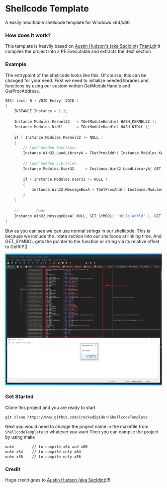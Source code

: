 # Shellcode Template

A easily modifiable shellcode template for Windows x64/x86

### How does it work? 
This template is heavily based on [Austin Hudson's (aka SecIdiot)](https://twitter.com/ilove2pwn_) [TitanLdr](https://github.com/SecIdiot/TitanLdr)
It compiles the project into a PE Executable and extracts the .text section

### Example
The entrypoint of the shellcode looks like this. Of course, this can be changed for your need. 
First we need to initialize needed libraries and functions by using our custom written GetModuleHandle and GetProcAddress.
```c
SEC( text, B ) VOID Entry( VOID ) 
{
    INSTANCE Instance = { };

    Instance.Modules.Kernel32   = TGetModuleHandle( HASH_KERNEL32 ); 
    Instance.Modules.Ntdll      = TGetModuleHandle( HASH_NTDLL ); 

    if ( Instance.Modules.Kernel32 != NULL )
    {
        // Load needed functions
        Instance.Win32.LoadLibraryA = TGetProcAddr( Instance.Modules.Kernel32, 0xb7072fdb );

        // Load needed Libraries
        Instance.Modules.User32     = Instance.Win32.LoadLibraryA( GET_SYMBOL( "User32" ) );

        if ( Instance.Modules.User32 != NULL ) 
        {
            Instance.Win32.MessageBoxA = TGetProcAddr( Instance.Modules.User32, 0xb303ebb4 );
        } 
    }
    
    // ------ Code ------
    Instance.Win32.MessageBoxA( NULL, GET_SYMBOL( "Hello World" ), GET_SYMBOL( "MessageBox Title" ), MB_OK );
}
```
Btw as you can see we can use normal strings in our shellcode. This is because we include the .rdata section into our shellcode at linking time.
And GET_SYMBOL gets the pointer to the function or string via its relative offset to GetRIP()

![Preview](https://github.com/Cracked5pider/ShellcodeTemplate/blob/main/img/debugger.png)

### Get Started
Clone this project and you are ready to start
```
git clone https://www.github.com/Cracked5pider/ShellcodeTemplate
```
Next you would need to change the project name in the makefile from `ShellcodeTemplate` to whatever you want
Then you can compile the project by using make
```
make        // to compile x64 and x86
make x64    // to compile only x64
make x86    // to compile only x86
```

### Credit 
Huge credit goes to [Austin Hudson (aka SecIdiot)](https://twitter.com/ilove2pwn_)!!!